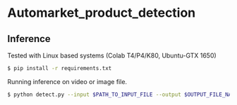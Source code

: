 # Automarket_product_detection





## Inference

Tested with Linux based systems (Colab T4/P4/K80, Ubuntu-GTX 1650)

```bash
$ pip install -r requirements.txt
```

Running inference on video or image file.

```bash
$ python detect.py --input $PATH_TO_INPUT_FILE --output $OUTPUT_FILE_NAME
```



